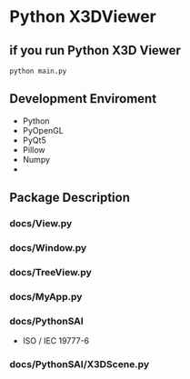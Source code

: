 # Python X3DViewer

## if you run Python X3D Viewer
```
python main.py
```

## Development Enviroment

- Python
- PyOpenGL
- PyQt5
- Pillow
- Numpy
- 

## Package Description

### docs/View.py

### docs/Window.py

### docs/TreeView.py

### docs/MyApp.py

### docs/PythonSAI
- ISO / IEC 19777-6 

### docs/PythonSAI/X3DScene.py
